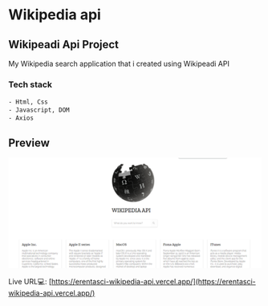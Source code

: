 # Wikipedia api

## Wikipeadi Api Project

My Wikipedia search application that i created using Wikipeadi API

### Tech stack
```
- Html, Css
- Javascript, DOM
- Axios 
```

## Preview 
![screenshot](./img/screenshot.png/) 

Live URL💻: [https://erentasci-wikipedia-api.vercel.app/](https://erentasci-wikipedia-api.vercel.app/)
